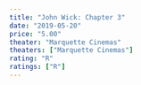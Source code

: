 ```yaml
---
title: "John Wick: Chapter 3"
date: "2019-05-20"
price: "5.00"
theater: "Marquette Cinemas"
theaters: ["Marquette Cinemas"]
rating: "R"
ratings: ["R"]
---
```

